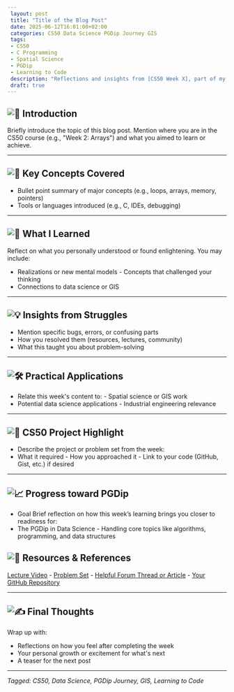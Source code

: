 ```yaml
---
 layout: post
 title: "Title of the Blog Post"
 date: 2025-06-12T16:01:00+02:00
 categories: CS50 Data Science PGDip Journey GIS
 tags: 
 - CS50
 - C Programming
 - Spatial Science
 - PGDip
 - Learning to Code
 description: "Reflections and insights from [CS50 Week X], part of my journey toward the PGDip in Data Science at Stellenbosch University." 
 draft: true
--- 
```


## ![🎯](https://fonts.gstatic.com/s/e/notoemoji/16.0/1f3af/32.png) Introduction 
Briefly introduce the topic of this blog post. Mention where you are in the CS50 course (e.g., "Week 2: Arrays") and what you aimed to learn or achieve. 

--- 
## ![📘](https://fonts.gstatic.com/s/e/notoemoji/16.0/1f4d8/32.png) Key Concepts Covered 
- Bullet point summary of major concepts (e.g., loops, arrays, memory, pointers) 
-  Tools or languages introduced (e.g., C, IDEs, debugging)

---
 ## ![🧠](https://fonts.gstatic.com/s/e/notoemoji/16.0/1f9e0/32.png) What I Learned 
 
 Reflect on what you personally understood or found enlightening. You may include: 
 - Realizations or new mental models - Concepts that challenged your thinking 
 - Connections to data science or GIS

 ----
  ## ![💡](https://fonts.gstatic.com/s/e/notoemoji/16.0/1f4a1/32.png) Insights from Struggles
   - Mention specific bugs, errors, or confusing parts 
   -  How you resolved them (resources, lectures, community) 
   - What this taught you about problem-solving
     
   ---
   ## ![🛠️](https://fonts.gstatic.com/s/e/notoemoji/16.0/1f6e0_fe0f/32.png) Practical Applications 
   - Relate this week's content to: - Spatial science or GIS work 
   -  Potential data science applications - Industrial engineering relevance 
   
   ---
   ## ![🚀](https://fonts.gstatic.com/s/e/notoemoji/16.0/1f680/32.png) CS50 Project Highlight 
   - Describe the project or problem set from the week: 
   - What it required - How you approached it - Link to your code (GitHub, Gist, etc.) if desired 

   ---
   ## ![📈](https://fonts.gstatic.com/s/e/notoemoji/16.0/1f4c8/32.png) Progress toward PGDip
   -  Goal Brief reflection on how this week’s learning brings you closer to readiness for: 
   - The PGDip in Data Science - Handling core topics like algorithms, programming, and data structures

   ## ![🔗](https://fonts.gstatic.com/s/e/notoemoji/16.0/1f517/32.png) Resources & References 
   [Lecture Video](#) - [Problem Set](#) - [Helpful Forum Thread or Article](#) - [Your GitHub Repository](#) 
   
   ---   
   ## ![✍️](https://fonts.gstatic.com/s/e/notoemoji/16.0/270d_fe0f/32.png) Final Thoughts 
   Wrap up with: 
   - Reflections on how you feel after completing the week 
   -  Your personal growth or excitement for what's next 
   - A teaser for the next post 
   ---
   *Tagged: CS50, Data Science, PGDip Journey, GIS, Learning to Code*  
